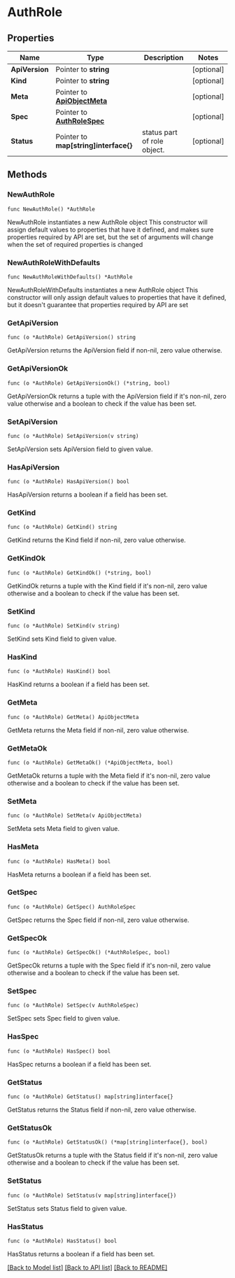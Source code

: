 # AuthRole

## Properties

Name | Type | Description | Notes
------------ | ------------- | ------------- | -------------
**ApiVersion** | Pointer to **string** |  | [optional] 
**Kind** | Pointer to **string** |  | [optional] 
**Meta** | Pointer to [**ApiObjectMeta**](apiObjectMeta.md) |  | [optional] 
**Spec** | Pointer to [**AuthRoleSpec**](authRoleSpec.md) |  | [optional] 
**Status** | Pointer to **map[string]interface{}** | status part of role object. | [optional] 

## Methods

### NewAuthRole

`func NewAuthRole() *AuthRole`

NewAuthRole instantiates a new AuthRole object
This constructor will assign default values to properties that have it defined,
and makes sure properties required by API are set, but the set of arguments
will change when the set of required properties is changed

### NewAuthRoleWithDefaults

`func NewAuthRoleWithDefaults() *AuthRole`

NewAuthRoleWithDefaults instantiates a new AuthRole object
This constructor will only assign default values to properties that have it defined,
but it doesn't guarantee that properties required by API are set

### GetApiVersion

`func (o *AuthRole) GetApiVersion() string`

GetApiVersion returns the ApiVersion field if non-nil, zero value otherwise.

### GetApiVersionOk

`func (o *AuthRole) GetApiVersionOk() (*string, bool)`

GetApiVersionOk returns a tuple with the ApiVersion field if it's non-nil, zero value otherwise
and a boolean to check if the value has been set.

### SetApiVersion

`func (o *AuthRole) SetApiVersion(v string)`

SetApiVersion sets ApiVersion field to given value.

### HasApiVersion

`func (o *AuthRole) HasApiVersion() bool`

HasApiVersion returns a boolean if a field has been set.

### GetKind

`func (o *AuthRole) GetKind() string`

GetKind returns the Kind field if non-nil, zero value otherwise.

### GetKindOk

`func (o *AuthRole) GetKindOk() (*string, bool)`

GetKindOk returns a tuple with the Kind field if it's non-nil, zero value otherwise
and a boolean to check if the value has been set.

### SetKind

`func (o *AuthRole) SetKind(v string)`

SetKind sets Kind field to given value.

### HasKind

`func (o *AuthRole) HasKind() bool`

HasKind returns a boolean if a field has been set.

### GetMeta

`func (o *AuthRole) GetMeta() ApiObjectMeta`

GetMeta returns the Meta field if non-nil, zero value otherwise.

### GetMetaOk

`func (o *AuthRole) GetMetaOk() (*ApiObjectMeta, bool)`

GetMetaOk returns a tuple with the Meta field if it's non-nil, zero value otherwise
and a boolean to check if the value has been set.

### SetMeta

`func (o *AuthRole) SetMeta(v ApiObjectMeta)`

SetMeta sets Meta field to given value.

### HasMeta

`func (o *AuthRole) HasMeta() bool`

HasMeta returns a boolean if a field has been set.

### GetSpec

`func (o *AuthRole) GetSpec() AuthRoleSpec`

GetSpec returns the Spec field if non-nil, zero value otherwise.

### GetSpecOk

`func (o *AuthRole) GetSpecOk() (*AuthRoleSpec, bool)`

GetSpecOk returns a tuple with the Spec field if it's non-nil, zero value otherwise
and a boolean to check if the value has been set.

### SetSpec

`func (o *AuthRole) SetSpec(v AuthRoleSpec)`

SetSpec sets Spec field to given value.

### HasSpec

`func (o *AuthRole) HasSpec() bool`

HasSpec returns a boolean if a field has been set.

### GetStatus

`func (o *AuthRole) GetStatus() map[string]interface{}`

GetStatus returns the Status field if non-nil, zero value otherwise.

### GetStatusOk

`func (o *AuthRole) GetStatusOk() (*map[string]interface{}, bool)`

GetStatusOk returns a tuple with the Status field if it's non-nil, zero value otherwise
and a boolean to check if the value has been set.

### SetStatus

`func (o *AuthRole) SetStatus(v map[string]interface{})`

SetStatus sets Status field to given value.

### HasStatus

`func (o *AuthRole) HasStatus() bool`

HasStatus returns a boolean if a field has been set.


[[Back to Model list]](../README.md#documentation-for-models) [[Back to API list]](../README.md#documentation-for-api-endpoints) [[Back to README]](../README.md)


